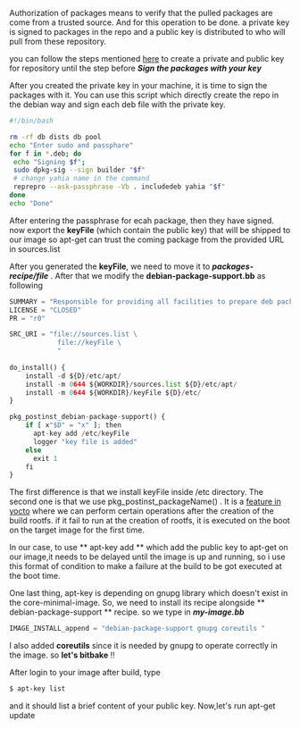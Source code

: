 
Authorization of packages means to verify that the pulled packages are come from a trusted source. And for this operation to be done. a private key is signed to packages in the repo and a public key is distributed to who will pull from these repository.

you can follow the steps mentioned [here](https://help.ubuntu.com/community/CreateAuthenticatedRepository) to create a private and public key for repository until the step before ***Sign the packages with your key***  

After you created the private key in your machine, it is time to sign the packages with it. You can use this script which directly create the repo in the debian way and sign each deb file with the private key. 

```bash
#!/bin/bash

rm -rf db dists db pool
echo "Enter sudo and passphare"
for f in *.deb; do
 echo "Signing $f";
 sudo dpkg-sig --sign builder "$f" 
 # change yahia name in the command 
 reprepro --ask-passphrase -Vb . includedeb yahia "$f"
done
echo "Done"
```
After entering the passphrase for ecah package, then they have signed. now export the **keyFile** (which contain the public key) that will be shipped to our image so apt-get can trust the coming package from the provided URL in sources.list

After you generated the **keyFile**, we need to move it to ***packages-recipe/file*** . After that we modify the **debian-package-support.bb** as following

```python
SUMMARY = "Responsible for providing all facilities to prepare deb package manager"
LICENSE = "CLOSED"
PR = "r0"

SRC_URI = "file://sources.list \
			file://keyFile \
			"
      
do_install() {
	install -d ${D}/etc/apt/
	install -m 0644 ${WORKDIR}/sources.list ${D}/etc/apt/ 
	install -m 0644 ${WORKDIR}/keyFile ${D}/etc/
}

pkg_postinst_debian-package-support() {
	if [ x"$D" = "x" ]; then
	  apt-key add /etc/keyFile
	  logger "key file is added"
	else
	  exit 1
	fi
}
```
The first difference is that we install keyFile inside /etc directory. The second one is that we use pkg_postinst_packageName() . It is a [feature in yocto](http://www.yoctoproject.org/docs/2.3.1/mega-manual/mega-manual.html#new-recipe-post-installation-scripts) where we can perform certain operations after the creation of the build rootfs. if it fail to run at the creation of rootfs, it is executed on the boot on the target image for the first time. 

In our case, to use ** apt-key add ** which add the public key to apt-get on our image,it needs to be delayed until the image is up and running, so i use this format of condition to make a failure at the build to be got executed at the boot time.

One last thing, apt-key is depending on gnupg library which doesn't exist in the core-minimal-image. So, we need to install its recipe alongside ** debian-package-support ** recipe. so we type in ***my-image.bb***
```python
IMAGE_INSTALL_append = "debian-package-support gnupg coreutils "
```
I also added **coreutils** since it is needed by gnupg to operate correctly in the image. so **let's bitbake** !!


After login to your image after build, type 
```sh
$ apt-key list
```
and it should list a brief content of your public key. Now,let's run apt-get update
